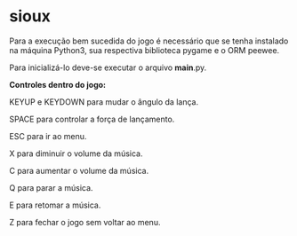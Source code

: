 # sioux
Para a execução bem sucedida do jogo é necessário que se tenha instalado na máquina Python3, sua respectiva biblioteca pygame e o ORM peewee.

Para inicializá-lo deve-se executar o arquivo __main__.py.

__Controles dentro do jogo:__

KEYUP e KEYDOWN para mudar o ângulo da lança.

SPACE para controlar a força de lançamento.

ESC para ir ao menu.

X para diminuir o volume da música.

C para aumentar o volume da música.

Q para parar a música.

E para retomar a música.

Z para fechar o jogo sem voltar ao menu.
